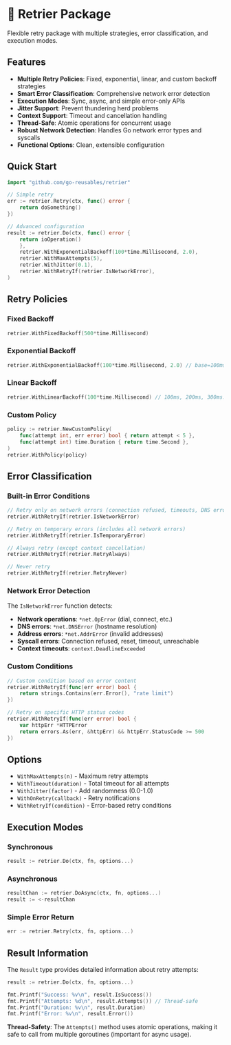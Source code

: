 # 🔄 Retrier Package

Flexible retry package with multiple strategies, error classification, and execution modes.

## Features

- **Multiple Retry Policies**: Fixed, exponential, linear, and custom backoff strategies
- **Smart Error Classification**: Comprehensive network error detection
- **Execution Modes**: Sync, async, and simple error-only APIs
- **Jitter Support**: Prevent thundering herd problems
- **Context Support**: Timeout and cancellation handling
- **Thread-Safe**: Atomic operations for concurrent usage
- **Robust Network Detection**: Handles Go network error types and syscalls
- **Functional Options**: Clean, extensible configuration

## Quick Start

```go
import "github.com/go-reusables/retrier"

// Simple retry
err := retrier.Retry(ctx, func() error {
    return doSomething()
})

// Advanced configuration
result := retrier.Do(ctx, func() error { 
    return ioOperation()
    }, 
    retrier.WithExponentialBackoff(100*time.Millisecond, 2.0),
    retrier.WithMaxAttempts(5),
    retrier.WithJitter(0.1),
    retrier.WithRetryIf(retrier.IsNetworkError),
)
```

## Retry Policies

### Fixed Backoff
```go
retrier.WithFixedBackoff(500*time.Millisecond)
```

### Exponential Backoff
```go
retrier.WithExponentialBackoff(100*time.Millisecond, 2.0) // base=100ms, multiplier=2.0
```

### Linear Backoff
```go
retrier.WithLinearBackoff(100*time.Millisecond) // 100ms, 200ms, 300ms...
```

### Custom Policy
```go
policy := retrier.NewCustomPolicy(
    func(attempt int, err error) bool { return attempt < 5 },
    func(attempt int) time.Duration { return time.Second },
)
retrier.WithPolicy(policy)
```

## Error Classification

### Built-in Error Conditions

```go
// Retry only on network errors (connection refused, timeouts, DNS errors, etc.)
retrier.WithRetryIf(retrier.IsNetworkError)

// Retry on temporary errors (includes all network errors)
retrier.WithRetryIf(retrier.IsTemporaryError)

// Always retry (except context cancellation)
retrier.WithRetryIf(retrier.RetryAlways)

// Never retry
retrier.WithRetryIf(retrier.RetryNever)
```

### Network Error Detection

The `IsNetworkError` function detects:
- **Network operations**: `*net.OpError` (dial, connect, etc.)
- **DNS errors**: `*net.DNSError` (hostname resolution)
- **Address errors**: `*net.AddrError` (invalid addresses)
- **Syscall errors**: Connection refused, reset, timeout, unreachable
- **Context timeouts**: `context.DeadlineExceeded`

### Custom Conditions

```go
// Custom condition based on error content
retrier.WithRetryIf(func(err error) bool {
    return strings.Contains(err.Error(), "rate limit")
})

// Retry on specific HTTP status codes
retrier.WithRetryIf(func(err error) bool {
    var httpErr *HTTPError
    return errors.As(err, &httpErr) && httpErr.StatusCode >= 500
})
```

## Options

- `WithMaxAttempts(n)` - Maximum retry attempts
- `WithTimeout(duration)` - Total timeout for all attempts
- `WithJitter(factor)` - Add randomness (0.0-1.0)
- `WithOnRetry(callback)` - Retry notifications
- `WithRetryIf(condition)` - Error-based retry conditions

## Execution Modes

### Synchronous
```go
result := retrier.Do(ctx, fn, options...)
```

### Asynchronous
```go
resultChan := retrier.DoAsync(ctx, fn, options...)
result := <-resultChan
```

### Simple Error Return
```go
err := retrier.Retry(ctx, fn, options...)
```

## Result Information

The `Result` type provides detailed information about retry attempts:

```go
result := retrier.Do(ctx, fn, options...)

fmt.Printf("Success: %v\n", result.IsSuccess())
fmt.Printf("Attempts: %d\n", result.Attempts()) // Thread-safe
fmt.Printf("Duration: %v\n", result.Duration)
fmt.Printf("Error: %v\n", result.Error())
```

**Thread-Safety**: The `Attempts()` method uses atomic operations, making it safe to call from multiple goroutines (important for async usage).